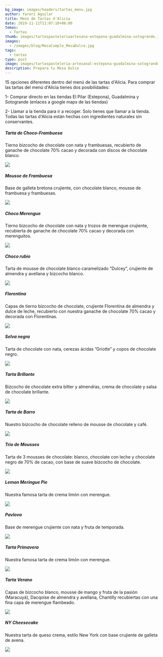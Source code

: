 ```yaml
---
bg_image: images/headers/tartas_menu.jpg
author: Yareri Aguilar
title: Menú de Tartas d'Alicia
date: 2019-11-11T11:07:10+06:00
temas:
  - Tartas
thumb: images/tartaspasteleriaartesana-estepona-guadalmina-sotogrande.jpg
images:
  - /images/blog/MesaCumple_MesaDulce.jpg
tags:
  - tartas
type: post
image: images/tartaspasteleria-artesanal-estepona-guadalmina-sotogrande.jpg
description: Prepara tu Mesa Dulce
---
```

15  opciones diferentes dentro del menú de las tartas d'Alicia. Para comprar las tartas del menú d'Alicia tienes dos posibilidades:

1- Comprar directo en las tiendas El Pilar (Estepona), Guadalmina y Sotogrande (enlaces a google maps de las tiendas)

2- Llamar a la tienda para ir a recoger. Solo tienes que llamar a la tienda. 
Todas las tartas d'Alicia están hechas con ingredientes naturales sin conservantes.

##### Tarta de Choco-Frambuesa

Tierno bizcocho de chocolate con nata y frambuesas, recubierto de ganache de chocolate 70% cacao y decorada con discos de chocolate blanco.

![](/images/tartas/Tartas-d'Alicia-choco-fambuesa.jpg)

##### Mousse de Frambuesa

Base de galleta bretona crujiente, con chocolate blanco, mousse de frambuesa y frambuesas.

![](/images/tartas/Tartas-d'Alicia-sable-frambuesa.jpg)

##### Choco Merengue

Tierno bizcocho de chocolate con nata y trozos de merengue crujiente, recubierta de ganache de chocolate 70% cacao y decorada con merenguitos.

![](/images/tartas/Tartas-d'Alicia-choco-merengue.jpg)

##### Choco rubio

Tarta de mousse de chocolate blanco caramelizado “Dulcey”, crujiente de almendra y avellana y bizcocho blanco.

![](/images/tartas/Tartas-d'Alicia-choco-rubio.jpg)

##### Florentina

Capas de tierno bizcocho de chocolate, crujiente Florentina de almendra y dulce de leche, recubierto con nuestra ganache de chocolate 70% cacao y decorada con Florentinas.

![](/images/tartas/Tartas-d'Alicia-florentina.jpg)

##### Selva negra

Tarta de chocolate con nata, cerezas ácidas ”Griotte” y copos de chocolate negro.

![](/images/tartas/Tartas-d'Alicia-selva-negra.jpg)

##### Tarta Brillante

Bizcocho de chocolate extra bitter y almendras, crema de chocolate y salsa de chocolate brillante.

![](/images/tartas/Tartas-d'Alicia-brillante.jpg)

##### Tarta de Barro

Nuestro bizcocho de chocolate relleno de mousse de chocolate y café.

![](/images/tartas/Tartas-d'Alicia-barro.jpg)

##### Trio de Mousses

Tarta de 3 mousses de chocolate: blanco, chocolate con leche y chocolate negro de 70% de cacao, con base de suave bizcocho de chocolate.

![](/images/tartas/Tartas-d'Alicia-3-mousses-chocolate.jpg)

##### Lemon Meringue Pie

Nuestra famosa tarta de crema limón con merengue.

![](/images/tartas/Tartas-d'Alicia-lemon-meringue.jpg)

##### Pavlova

Base de merengue crujiente con nata y fruta de temporada.

![](/images/tartas/Tartas-d'Alicia-pavlova.jpg)

##### Tarta Primavera

Nuestra famosa tarta de crema limón con merengue.

![](/images/tartas/Tartas-d'Alicia-primavera.jpg)

##### Tarta Verano

Capas de bizcocho blanco, mousse de mango y fruta de la pasión (Maracuyá), Dacqoise de almendra y avellana, Chantilly recubiertas con una fina capa de merengue flambeado.

![](/images/tartas/Tartas-d'Alicia-verano.jpg)

##### NY Cheesecake

Nuestra tarta de queso crema, estilo New York con base crujiente de galleta de avena.

![](/images/tartas/Tartas-d'Alicia-cheesecake.jpg)